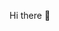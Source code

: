  Hi there 👋

<!--
- 👋 Hi i'm Precious Amarachi Onyeukwu
- ⚡ i'm interested in data analysis, machine language, software engineering and development
- 🌱 I’m currently learning java, python, html, data analysis, design thinking, critical thinking, software engineering and SQL
- 📫 How to reach me: onyeukwuamara@gmail.com
-->
